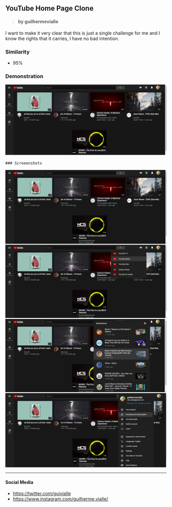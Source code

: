 ## YouTube Home Page Clone

> #### by guilhermevialle

I want to make it very clear that this is just a single challenge for me and I know the rights that it carries, I have no bad intention.

### Similarity

-   95%

### Demonstration

![](/Gif/gif.gif)

    ### Screeenshots

![](/Screenshot/capture.png)
![](/Screenshot/capture2.png)
![](/Screenshot/capture3.png)
![](/Screenshot/capture4.png)

---

#### Social Media

-   https://twitter.com/guivialle
-   https://www.instagram.com/guilherme.vialle/
